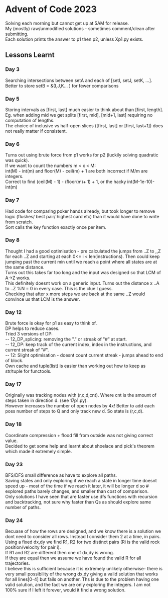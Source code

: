 # Advent of Code 2023  
Solving each morning but cannot get up at 5AM for release.  
My (mostly) raw/unmodified solutions - sometimes comment/clean after submitting.  
Each solution prints the answer to p1 then p2, unless Xp1.py exists.  

## Lessons Learnt 
### Day 3 
Searching intersections between setA and each of [setI, setJ, setK, ...].  
Better to store setB = &(I,J,K... ) for fewer comparisons 
### Day 5  
Storing intervals as [first, last] much easier to think about than [first, length].  
Eg. when adding mid we get splits [first, mid], [mid+1, last] requiring no computation of lengths.   
The choice of inclusive vs half-open slices ([first, last] or [first, last+1]) does not really matter if consistent.  
### Day 6
Turns out using brute force from p1 works for p2 (luckily solving quadratic was quick).  
If we want to count the numbers m < x < M:  
    int(M) - int(m) and floor(M) - ceil(m) + 1 are both incorrect if M/m are integers.  
    Correct to find (ceil(M) - 1) - (floor(m)+ 1) + 1, or the hacky int(M-1e-10)-int(m)  
### Day 7 
Had code for comparing poker hands already, but took longer to remove logic (flushes/ best pair/ highest card etc) than it would have done to write from scratch.  
Sort calls the key function exactly once per item.  
### Day 8
Thought I had a good optimisation - pre calculated the jumps from ..Z to ,,Z for each ..Z and starting at each 0<= i < len(instructions). Then could keep jumping past the current min until we reach a point where all states are at the same distance.  
Turns out this takes far too long and the input was designed so that LCM of A->Z works.  
This definitely doesnt work on a generic input. 
Turns out the distance x ..A to ..Z %N = 0 in every case. This is the clue I guess.  
Checking that after x more steps we are back at the same ..Z would convince us that LCM is the answer.  
### Day 12
Brute force is okay for p1 as easy to think of.  
DP helps to reduce cases.  
Tried 3 versions of DP:  
-- 12_DP_splicing: removing the "." or streak of "#" at start.  
-- 12_DP: keep track of the current index, index in the instructions, and current streak of "#".   
-- 12: Slight optimisation - doesnt count current streak - jumps ahead to end of block.  
Own cache and tuple(list) is easier than working out how to keep as str/tuple for functools.  
### Day 17   
Originally was tracking nodes with (r,c,d,cnt). Where cnt is the amount of steps taken in direction d. (see 17p1.py).  
However increases the number of open nodes by 4x! 
Better to add each poss number of steps to Q and only track new d. So state is (r,c,d).    
### Day 18 
Coordinate compression + flood fill from outside was not giving correct value.  
Decided to get some help and learnt about shoelace and pick's theorem which made it extremely simple.  
### Day 23 
BFS/DFS small difference as have to explore all paths.  
Saving states and only exploring if we reach a state in longer time doesnt speed up - most of the time if we reach it later, it will be longer d so # explored paths barely changes, and smaller than cost of comparison.  
Only solutions I have seen that are faster use dfs functions with recursion and backtracking, not sure why faster than Qs as should explore same number of paths. 
### Day 24
Becuase of how the rows are designed, and we know there is a solution we dont need to consider all rows.  Instead I consider them 2 at a time, in pairs.  
Using a fixed dx,dy we find R1, R2 for two distinct pairs (Ri is the valid rock position/velocity for pair i).   
If R1 and R2 are different then one of dx,dy is wrong.  
If they are equal then we assume we have found the valid R for all trajectories.  
I believe this is sufficient because it is extremely unlikely otherwise- there is very small possibility of the wrong dx,dy giving a valid solution that works for all lines[0-4] but fails on another. Ths is due to the problem having one valid solution, and the fact we are only exploring the integers. I am not 100% sure if I left it forever, would it find a wrong solution.  